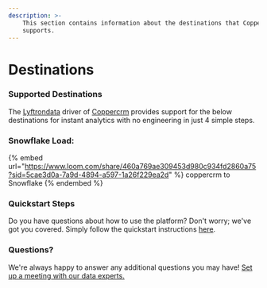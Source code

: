 ```yaml
---
description: >-
    This section contains information about the destinations that Coppercrm
    supports.
---
```


# Destinations

### Supported Destinations

The [Lyftrondata](https://www.lyftrondata.com/) driver of [Coppercrm](https://www.lyftrondata.com/integration/sales-analytics/copper/) provides support for the below destinations for instant analytics with no engineering in just 4 simple steps.

### Snowflake Load:

{% embed url="https://www.loom.com/share/460a769ae309453d980c934fd2860a75?sid=5cae3d0a-7a9d-4894-a597-1a26f229ea2d" %}
coppercrm to Snowflake
{% endembed %}

### Quickstart Steps

Do you have questions about how to use the platform? Don't worry; we've got you covered. Simply follow the quickstart instructions [here](../../../quickstart-steps.md).

### Questions? <a href="#questions" id="questions"></a>

We're always happy to answer any additional questions you may have! [Set up a meeting with our data experts.](https://www.lyftrondata.com/book-a-meeting/)
